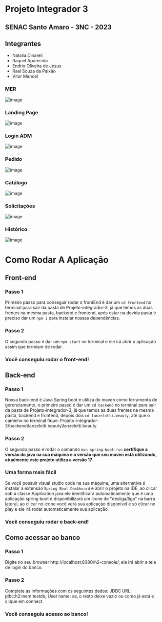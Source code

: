 # Projeto Integrador 3
## SENAC Santo Amaro - 3NC - 2023


## Integrantes
* Natalia Dinareli
* Raquel Aparecida
* Endrio Oliveira de Jesus
* Rael Souza da Paixão
* Vitor Manoel

### MER
![image](https://user-images.githubusercontent.com/67610613/227380205-9969125a-bfc5-407b-9587-820986fafec6.png)


### Landing Page
 ![image](https://user-images.githubusercontent.com/100283238/227319370-861ead65-db8f-4b2b-9f26-d3cf1e527af9.png)

### Login ADM
![image](https://user-images.githubusercontent.com/100283238/227320111-e0a32e7d-bef1-436c-a6e3-b94aef160108.png)

### Pedido
![image](https://user-images.githubusercontent.com/100283238/227320295-763b40df-b260-4384-964f-b64a50903ec1.png)


### Catálogo 
![image](https://user-images.githubusercontent.com/100283238/227320629-a46d36ca-ee93-4bf5-a8c5-ce5b400d651d.png)

### Solicitações
![image](https://user-images.githubusercontent.com/100283238/227320847-633a481f-ac07-47f1-bc16-304af4f123bb.png)

### Histórico
![image](https://user-images.githubusercontent.com/100283238/227320944-10692dc2-2a71-414c-8565-400d59baa95f.png)

# Como Rodar A Aplicação
## Front-end
### Passo 1

Primeiro passo para conseguir rodar o frontEnd é dar um `cd frontend` no terminal para sair da pasta de Projeto-integrador-3, já que temos as duas frentes na mesma pasta, backend e frontend, após estar na devida pasta é preciso dar um `npm i` para instalar nossas dependências.

### Passo 2

O segundo passo é dar um `npm start` no terminal e ele irá abrir a aplicação assim que termianr de rodar.

### Você conseguiu rodar o front-end!

## Back-end

### Passo 1

Nossa back-end é Java Spring boot e utiliza do maven como ferramenta de gerenciamento, o primeiro passo é dar um `cd backend` no terminal para sair da pasta de Projeto-integrador-3, já que temos as duas frentes na mesma pasta, backend e frontend, depois dois `cd lanzelotti.beauty`, até que o caminho no terminal fique: Projeto-integrador-3\backend\lanzelotti.beauty\lanzelotti.beauty.

### Passo 2

O segundo passo é rodar o comando `mvn spring-boot:run` **certifique a versão do java na sua máquina e a versão que seu maven está utilizando, atualmente este projeto utiliza a versão 17**

### Uma forma mais fácil

Se voçê possuir visual studio code na sua máquina, uma alternativa é instalar a extensão `Spring Boot Dashboard` e abrir o projeto na IDE, ao clicar sob a classe Application.java ele identificará automaticamente que é uma aplicação spring boot e disponibilizará um ícone de "desliga/liga" na barra lateral, ao clicar no ícone você verá sua aplicação disponível e só clicar no play e ele irá rodar automaticamente sua aplicação.
### Você conseguiu rodar o back-end!

## Como acessar ao banco

### Passo 1 

Digite no seu browser http://localhost:8080/h2-console/, ele irá abrir a tela de login do banco.

### Passo 2

Complete as informações com os seguintes dados: JDBC URL: jdbc:h2:mem:testdb, User name: sa, o resto deixe vazio ou como já está e clique em connect

### Você conseguiu acesso ao banco!
